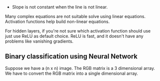 - Slope is not constant when the line is not linear. 

Many complex equations are not suitable solve using linear equations.
Activation functions help build non-linear equations.

For hidden layers, if you're not sure which activation function should use just use ReLU as default choice. ReLU is fast, and it doesn't have any problems like vanishing gradients. 


## Binary classification using Neural Network

Suppose we have a (n x n) image. The RGB matrix is a 3 dimensional array. We have to convert the RGB matrix into a single dimensional array.  